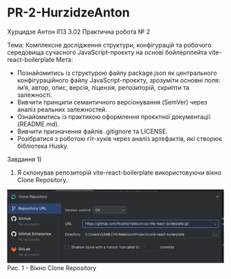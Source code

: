 # PR-2-HurzidzeAnton
Хурцидзе Антон IПЗ 3.02 Практична робота № 2

Тема: Комплексне дослідження структури, конфігурацій та робочого середовища сучасного JavaScript-проєкту на основі бойлерплейта vite-react-boilerplate
Мета:
- Познайомитись із структурою файлу package.json як центрального конфігураційного файлу JavaScript-проєкту, зрозуміти основні поля: імʼя, автор, опис, версія, ліцензія, репозиторій, скрипти та залежності.
- Вивчити принципи семантичного версіонування (SemVer) через аналіз реальних залежностей.
- Ознайомитись із практикою оформлення проєктної документації (README.md).
- Вивчити призначення файлів .gitignore та LICENSE.
- Розібратися з роботою гіт-хуків через аналіз артефактів, які створює бібліотека Husky.

Завдання
1)
  1. Я склонував репозиторій vite-react-boilerplate використовуючи вiкно Clone Repository.

![1](https://github.com/GAMECHl/PR-2-HurzidzeAnton/blob/main/1.png)
Рис. 1 - Вiкно Clone Repository

